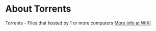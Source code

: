 # About Torrents

Torrents - Files that hosted by 1 or more computers
[More info at WIKI](https://ru.wikipedia.org/wiki/ΜTorrent/)